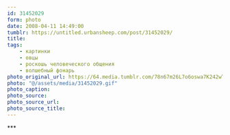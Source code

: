 ```yaml
---
id: 31452029
form: photo
date: 2008-04-11 14:49:00
tumblr: https://untitled.urbansheep.com/post/31452029/
title:
tags:
    - картинки
    - овцы
    - роскошь человеческого общения
    - волшебный фонарь
photo_original_url: https://64.media.tumblr.com/78n67m26L7o6oswa7K242wT4_400.gif
photo: "@/assets/media/31452029.gif"
photo_caption:
photo_source:
photo_source_url:
photo_source_title:
---
```


<p>***</p>
